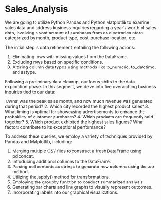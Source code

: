 # Sales_Analysis

We are going to utilize Python Pandas and Python Matplotlib to examine sales data and address business inquiries regarding a year's worth of sales data, involving a vast amount of purchases from an electronics store categorized by month, product type, cost, purchase location, etc.

The initial step is data refinement, entailing the following actions:

1. Eliminating rows with missing values from the DataFrame.
2. Excluding rows based on specific conditions.
3. Altering column data types using methods like to_numeric, to_datetime, and astype.

Following a preliminary data cleanup, our focus shifts to the data exploration phase. In this segment, we delve into five overarching business inquiries tied to our data:

1.What was the peak sales month, and how much revenue was generated during that period?
2. Which city recorded the highest product sales?
3. What timing is optimal for showcasing advertisements to enhance the probability of customer purchases?
4. Which products are frequently sold together?
5. Which product exhibited the highest sales figures? What factors contribute to its exceptional performance?

To address these queries, we employ a variety of techniques provided by Pandas and Matplotlib, including:

1. Merging multiple CSV files to construct a fresh DataFrame using pd.concat.
2. Introducing additional columns to the DataFrame.
3. Parsing cell contents as strings to generate new columns using the .str method.
4. Utilizing the .apply() method for transformations.
5. Employing the groupby function to conduct summarized analysis.
6. Generating bar charts and line graphs to visually represent outcomes.
7. Incorporating labels into our graphical visualizations.



